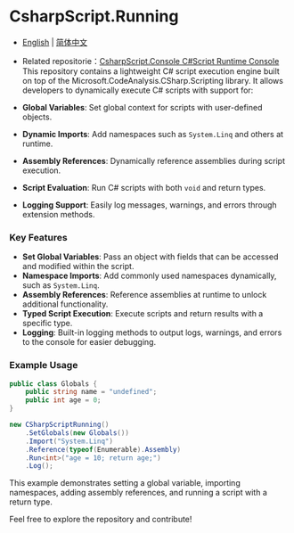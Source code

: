 # CsharpScript.Running
- [English](README.md) | [简体中文](README.zh.md) 
- Related repositorie：[CsharpScript.Console C#Script Runtime Console](https://github.com/xukonxe/CSharpScript.Console/tree/master)
This repository contains a lightweight C# script execution engine built on top of the Microsoft.CodeAnalysis.CSharp.Scripting library. It allows developers to dynamically execute C# scripts with support for:

- **Global Variables**: Set global context for scripts with user-defined objects.
- **Dynamic Imports**: Add namespaces such as `System.Linq` and others at runtime.
- **Assembly References**: Dynamically reference assemblies during script execution.
- **Script Evaluation**: Run C# scripts with both `void` and return types.
- **Logging Support**: Easily log messages, warnings, and errors through extension methods.

### Key Features
- **Set Global Variables**: Pass an object with fields that can be accessed and modified within the script.
- **Namespace Imports**: Add commonly used namespaces dynamically, such as `System.Linq`.
- **Assembly References**: Reference assemblies at runtime to unlock additional functionality.
- **Typed Script Execution**: Execute scripts and return results with a specific type.
- **Logging**: Built-in logging methods to output logs, warnings, and errors to the console for easier debugging.

### Example Usage

```csharp
public class Globals {
    public string name = "undefined";
    public int age = 0;
}

new CSharpScriptRunning()
    .SetGlobals(new Globals())
    .Import("System.Linq")
    .Reference(typeof(Enumerable).Assembly)
    .Run<int>("age = 10; return age;")
    .Log();
```

This example demonstrates setting a global variable, importing namespaces, adding assembly references, and running a script with a return type.

Feel free to explore the repository and contribute!
